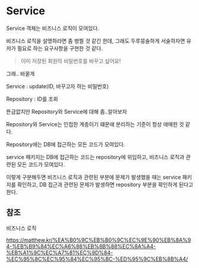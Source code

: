 # Service

Service 객체는 비즈니스 로직이 모여있다.

비즈니스 로직을 설명하라면 좀 벙찔 것 같긴 한데, 그래도 두루뭉술하게 서술하자면 유저가 필요로 하는 요구사항을 구현한 것 같다.



> 이미 저장된 회원의 비밀번호를 바꾸고 싶어요!

그래.. 바꿀게

Service : update(ID, 바꾸고자 하는 비밀번호)

Repository : ID를 조회



뜬금없지만 Repository와 Service에 대해 좀..알아보자

Repository와 Service는 인접한 계층이기 떄문에 분리하는 기준이 항상 애매한 것 같다.

Repository에는 DB에 접근하는 모든 코드가 모여있다.

service 패키지는 DB에 접근하는 코드는 repository에 위임하고, 비즈니스 로직과 관련된 모든 코드가 모여있다.

이렇게 구분해두면 비즈니스 로직과 관련된 부분에 문제가 발생했을 때는 service 패키지를 확인하고, DB 접근과 관련된 문제가 발생하면 repository 부분을 확인하게 된다고 한다.



## 참조

비즈니스 로직

https://matthew.kr/%EA%B0%9C%EB%B0%9C%EC%9E%90%EB%8A%94-%EB%B9%84%EC%A6%88%EB%8B%88%EC%8A%A4-%EB%A1%9C%EC%A7%81%EC%9D%84-%EC%95%8C%EC%95%84%EC%95%BC-%ED%95%9C%EB%8B%A4/